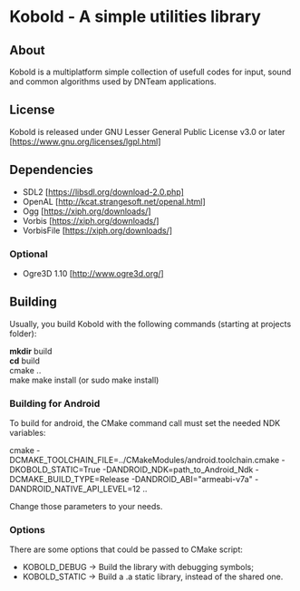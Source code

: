 # Kobold - A simple utilities library

## About
Kobold is a multiplatform simple collection of usefull codes for input, sound
and common algorithms used by DNTeam applications.

## License
Kobold is released under GNU Lesser General Public License v3.0 or later
[https://www.gnu.org/licenses/lgpl.html]

## Dependencies

 * SDL2 [https://libsdl.org/download-2.0.php]
 * OpenAL [http://kcat.strangesoft.net/openal.html]
 * Ogg [https://xiph.org/downloads/]
 * Vorbis [https://xiph.org/downloads/]
 * VorbisFile [https://xiph.org/downloads/]

### Optional
 * Ogre3D 1.10 [http://www.ogre3d.org/]

## Building

Usually, you build Kobold with the following commands (starting at projects
folder):

**mkdir** build  
**cd** build  
cmake ..  
make
make install (or sudo make install)

### Building for Android

To build for android, the CMake command call must set the needed NDK variables:

cmake -DCMAKE\_TOOLCHAIN\_FILE=../CMakeModules/android.toolchain.cmake -DKOBOLD\_STATIC=True -DANDROID\_NDK=path\_to\_Android\_Ndk -DCMAKE\_BUILD\_TYPE=Release -DANDROID\_ABI="armeabi-v7a" -DANDROID\_NATIVE\_API\_LEVEL=12 ..

Change those parameters to your needs.

### Options

There are some options that could be passed to CMake script:

 * KOBOLD\_DEBUG -> Build the library with debugging symbols;
 * KOBOLD\_STATIC -> Build a .a static library, instead of the shared one.



